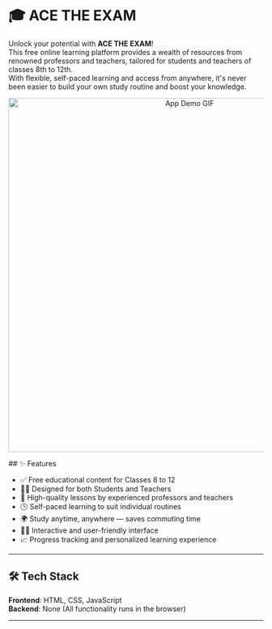 # 🎓 ACE THE EXAM

Unlock your potential with **ACE THE EXAM**!  
This free online learning platform provides a wealth of resources from renowned professors and teachers, tailored for students and teachers of classes 8th to 12th.  
With flexible, self-paced learning and access from anywhere, it's never been easier to build your own study routine and boost your knowledge.


<p align="center">
  <img src="./demo/FEE project - Brave 2025-07-27 22-58-10.gif" width="700" alt="App Demo GIF"/>
</p>
## ✨ Features

- ✅ Free educational content for Classes 8 to 12  
- 🧑‍🏫 Designed for both Students and Teachers  
- 📗 High-quality lessons by experienced professors and teachers  
- 🕒 Self-paced learning to suit individual routines  
- 🌍 Study anytime, anywhere — saves commuting time  
- 🧑‍💻 Interactive and user-friendly interface  
- 📈 Progress tracking and personalized learning experience  

---

## 🛠 Tech Stack

**Frontend**: HTML, CSS, JavaScript  
**Backend**: None (All functionality runs in the browser)

---




